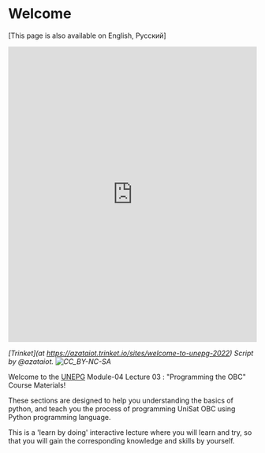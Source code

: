 # Welcome

[This page is also available on English, Русский]


<iframe src="https://trinket.io/embed/python/17c8b6e2b9?outputOnly=true&runOption=run&start=result" width="100%" height="600" frameborder="0" marginwidth="0" marginheight="0" allowfullscreen></iframe>

_[Trinket](at https://azataiot.trinket.io/sites/welcome-to-unepg-2022) Script by @azataiot. ![CC_BY-NC-SA](https://licensebuttons.net/l/by-nc-sa/4.0/88x31.png)_

Welcome to the [UNEPG](https://open.kaznu.kz/courses/course-v1:kaznu+OPpRN+2021-2022C2/course/) Module-04 Lecture 03 : "Programming the OBC" Course Materials!

These sections are designed to help you understanding the basics of python, and teach you the process of programming UniSat OBC
using Python programming language. 

This is a 'learn by doing' interactive lecture where you will learn and try, so that you will gain the corresponding knowledge and skills by yourself.


